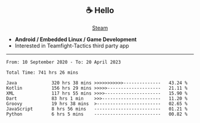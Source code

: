 <h2 align="center"> ☕ Hello </h2>

<p align="center">
  <a href="https://steamcommunity.com/id/Niforances/">Steam</a>
</p>

 - **Android / Embedded Linux / Game Development**
 - Interested in Teamfight-Tactics third party app

------

<!--START_SECTION:waka-->

```text
From: 10 September 2020 - To: 20 April 2023

Total Time: 741 hrs 26 mins

Java             320 hrs 38 mins >>>>>>>>>>>--------------   43.24 %
Kotlin           156 hrs 29 mins >>>>>--------------------   21.11 %
XML              117 hrs 55 mins >>>>---------------------   15.90 %
Dart             83 hrs 1 min    >>>----------------------   11.20 %
Groovy           19 hrs 38 mins  >------------------------   02.65 %
JavaScript       8 hrs 56 mins   -------------------------   01.21 %
Python           6 hrs 5 mins    -------------------------   00.82 %
```

<!--END_SECTION:waka-->
